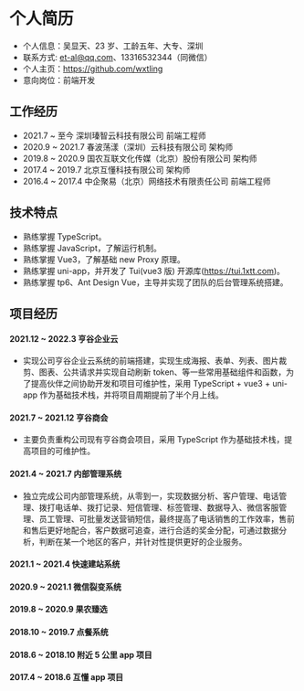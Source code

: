 # 个人简历

- 个人信息：吴显天、23 岁、工龄五年、大专、深圳
- 联系方式: et-al@qq.com、13316532344（同微信）
- 个人主页：https://github.com/wxtling
- 意向岗位：前端开发

## 工作经历

- 2021.7 ~ 至今 深圳瑧智云科技有限公司 前端工程师
- 2020.9 ~ 2021.7 春波荡漾（深圳）云科技有限公司 架构师
- 2019.8 ~ 2020.9 国农互联文化传媒（北京）股份有限公司 架构师
- 2017.4 ~ 2019.7 北京互懂科技有限公司 架构师
- 2016.4 ~ 2017.4 中企聚易（北京）网络技术有限责任公司 前端工程师

## 技术特点

- 熟练掌握 TypeScript。
- 熟练掌握 JavaScript，了解运行机制。
- 熟练掌握 Vue3，了解基础 new Proxy 原理。
- 熟练掌握 uni-app，并开发了 Tui(vue3 版) 开源库(https://tui.1xtt.com)。
- 熟练掌握 tp6、Ant Design Vue，主导并实现了团队的后台管理系统搭建。

## 项目经历

#### 2021.12 ~ 2022.3 亨谷企业云

- 实现公司亨谷企业云系统的前端搭建，实现生成海报、表单、列表、图片裁剪、图表、公共请求并实现自动刷新 token、等一些常用基础组件和函数，为了提高伙伴之间协助开发和项目可维护性，采用 TypeScript + vue3 + uni-app 作为基础技术栈，并将项目周期提前了半个月上线。

#### 2021.7 ~ 2021.12 亨谷商会

- 主要负责重构公司现有亨谷商会项目，采用 TypeScript 作为基础技术栈，提高项目的可维护性。

#### 2021.4 ~ 2021.7 内部管理系统

- 独立完成公司内部管理系统，从零到一，实现数据分析、客户管理、电话管理、拨打电话单、拨打记录、短信管理、标签管理、数据导入、微信客服管理、员工管理、可批量发送营销短信，最终提高了电话销售的工作效率，售前和售后更好地配合，客户数据可追查，进行合适的奖金分配，可通过数据分析，判断在某一个地区的客户，并针对性提供更好的企业服务。

#### 2021.1 ~ 2021.4 快速建站系统

#### 2020.9 ~ 2021.1 微信裂变系统

#### 2019.8 ~ 2020.9 果农臻选

#### 2018.10 ~ 2019.7 点餐系统

#### 2018.6 ~ 2018.10 附近 5 公里 app 项目

#### 2017.4 ~ 2018.6 互懂 app 项目
